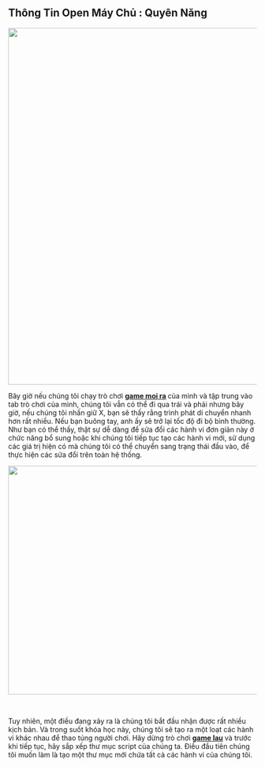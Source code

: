 <h2>Thông Tin Open Máy Chủ : Quyên Năng</h2>
<img class="alignnone size-full wp-image-5121" src="https://gamehot.net/wp-content/uploads/2021/01/Thong-Tin-Open-May-Chu-Quyen-Nang.jpg" alt="" width="580" height="722" />

Bây giờ nếu chúng tôi chạy trò chơi <strong><a href="https://gamehot.net/">game moi ra</a> </strong>của mình và tập trung vào tab trò chơi của mình, chúng tôi vẫn có thể đi qua trái và phải nhưng bây giờ, nếu chúng tôi nhấn giữ X, bạn sẽ thấy rằng trình phát di chuyển nhanh hơn rất nhiều. Nếu bạn buông tay, anh ấy sẽ trở lại tốc độ đi bộ bình thường. Như bạn có thể thấy, thật sự dễ dàng để sửa đổi các hành vi đơn giản này ở chức năng bổ sung hoặc khi chúng tôi tiếp tục tạo các hành vi mới, sử dụng các giá trị hiện có mà chúng tôi có thể chuyển sang trạng thái đầu vào, để thực hiện các sửa đổi trên toàn hệ thống.

<img class="alignnone size-full wp-image-5120" src="https://gamehot.net/wp-content/uploads/2021/01/Mu-Huyen-Thoai-May-Chu-Quyen-Nang-Open-Beta.jpg" alt="" width="728" height="463" />

&nbsp;

Tuy nhiên, một điều đang xảy ra là chúng tôi bắt đầu nhận được rất nhiều kịch bản. Và trong suốt khóa học này, chúng tôi sẽ tạo ra một loạt các hành vi khác nhau để thao túng người chơi. Hãy dừng trò chơi <strong><a href="https://gamehot.net/">game lau</a> </strong>và trước khi tiếp tục, hãy sắp xếp thư mục script của chúng ta. Điều đầu tiên chúng tôi muốn làm là tạo một thư mục mới chứa tất cả các hành vi của chúng tôi.
